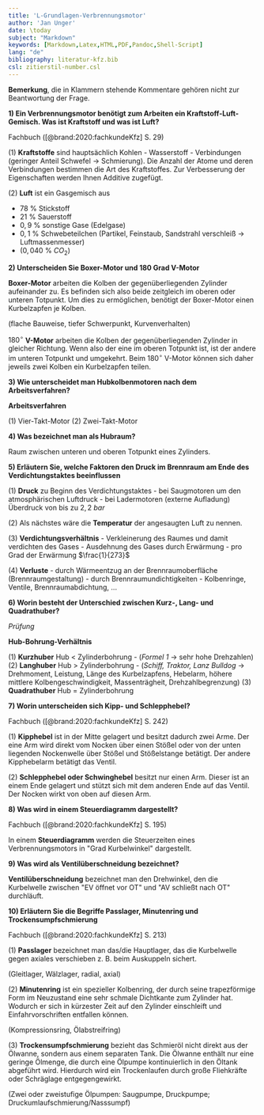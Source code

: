 ```yaml
---
title: 'L-Grundlagen-Verbrennungsmotor'
author: 'Jan Unger'
date: \today
subject: "Markdown"
keywords: [Markdown,Latex,HTML,PDF,Pandoc,Shell-Script]
lang: "de"
bibliography: literatur-kfz.bib 
csl: zitierstil-number.csl
---
```

<!-----------------------------+
Dozent: Marc Limburg
Thema:  Lösung - Grundlagen Verbrennungsmotor
Fachbuch ([@brand:2020:fachkundeKfz] S. 243)
Fachbuch ([@respondeck:2019:servicetechniker] S. 142)
Tabellenbuch ([@bell:2021:tabellenbuchKfz] S. 281)
FS ([@bell:2020:formelsammlung] S. 32 - 37)
#
## 
ju 15-5-22
+----------------------------------------------------->

**Bemerkung**, die in Klammern stehende Kommentare gehören nicht zur Beantwortung der Frage.

**1) Ein Verbrennungsmotor benötigt zum Arbeiten ein Kraftstoff-Luft-Gemisch. Was ist Kraftstoff und was ist Luft?**

Fachbuch ([@brand:2020:fachkundeKfz] S. 29)

(1) **Kraftstoffe** sind hauptsächlich Kohlen - Wasserstoff - Verbindungen (geringer Anteil Schwefel $\to$ Schmierung). Die Anzahl der Atome und deren Verbindungen bestimmen die Art des Kraftstoffes. Zur Verbesserung der Eigenschaften werden Ihnen Additive zugefügt.

(2) **Luft** ist ein Gasgemisch aus

- $78~\%$ Stickstoff
- $21~\%$ Sauerstoff
- $0,9~\%$ sonstige Gase (Edelgase)
- $0,1~\%$ Schwebeteilchen (Partikel, Feinstaub, Sandstrahl verschleiß $\to$ Luftmassenmesser) 
- ($0,040~\% ~ CO_2$) 

**2) Unterscheiden Sie Boxer-Motor und 180 Grad V-Motor**

**Boxer-Motor**  arbeiten die Kolben der gegenüberliegenden Zylinder aufeinander zu. Es befinden sich also beide zeitgleich im oberen oder unteren Totpunkt. Um dies zu ermöglichen, benötigt der Boxer-Motor einen Kurbelzapfen je Kolben.

(flache Bauweise, tiefer Schwerpunkt, Kurvenverhalten)

$180^\circ~$**V-Motor** arbeiten die Kolben der gegenüberliegenden Zylinder in gleicher Richtung. Wenn also der eine im oberen Totpunkt ist, ist der andere im unteren Totpunkt und umgekehrt. Beim $180^\circ~$V-Motor können sich daher jeweils zwei Kolben ein Kurbelzapfen teilen.

**3) Wie unterscheidet man Hubkolbenmotoren nach dem Arbeitsverfahren?**

**Arbeitsverfahren**

(1) Vier-Takt-Motor
(2) Zwei-Takt-Motor 

**4) Was bezeichnet man als Hubraum?**

Raum zwischen unteren und oberen Totpunkt eines Zylinders.

**5) Erläutern Sie, welche Faktoren den Druck im Brennraum am Ende des Verdichtungstaktes beeinflussen**

(1) **Druck** zu Beginn des Verdichtungstaktes
    - bei Saugmotoren um den atmosphärischen Luftdruck 
    - bei Ladermotoren (externe Aufladung) Überdruck von bis zu $2,2~bar$

(2) Als nächstes wäre die **Temperatur** der angesaugten Luft zu nennen.

(3) **Verdichtungsverhältnis** 
    - Verkleinerung des Raumes und damit verdichten des Gases
    - Ausdehnung des Gases durch Erwärmung 
        - pro Grad der Erwärmung $\frac{1}{273}$

(4) **Verluste** 
    - durch Wärmeentzug an der Brennraumoberfläche (Brennraumgestaltung)
    - durch Brennraumundichtigkeiten
        - Kolbenringe, Ventile, Brennraumabdichtung, ...


**6) Worin besteht der Unterschied zwischen Kurz-, Lang- und Quadrathuber?**

*Prüfung*

**Hub-Bohrung-Verhältnis**

(1) **Kurzhuber** Hub $<$ Zylinderbohrung
    - (*Formel 1* $\to$ sehr hohe Drehzahlen)
(2) **Langhuber** Hub $>$ Zylinderbohrung
    - (*Schiff, Traktor, Lanz Bulldog* $\to$ Drehmoment, Leistung, Länge des Kurbelzapfens, Hebelarm, höhere mittlere Kolbengeschwindigkeit, Massenträgheit, Drehzahlbegrenzung)
(3) **Quadrathuber** Hub $=$ Zylinderbohrung

**7) Worin unterscheiden sich Kipp- und Schlepphebel?**

Fachbuch ([@brand:2020:fachkundeKfz] S. 242)

(1) **Kipphebel** ist in der Mitte gelagert und besitzt dadurch zwei Arme. Der eine Arm wird direkt vom Nocken über einen Stößel oder von der unten liegenden Nockenwelle über Stößel und Stößelstange betätigt. Der andere Kipphebelarm betätigt das Ventil.

(2) **Schlepphebel oder Schwinghebel** besitzt nur einen Arm. Dieser ist an einem Ende gelagert und stützt sich mit dem anderen Ende auf das Ventil. Der Nocken wirkt von oben auf diesen Arm.

**8) Was wird in einem Steuerdiagramm dargestellt?**

Fachbuch ([@brand:2020:fachkundeKfz] S. 195)

In einem **Steuerdiagramm** werden die Steuerzeiten eines Verbrennungsmotors in "Grad Kurbelwinkel" dargestellt.

**9) Was wird als Ventilüberschneidung bezeichnet?**

**Ventilüberschneidung** bezeichnet man den Drehwinkel, den die Kurbelwelle zwischen "EV öffnet vor OT" und "AV schließt nach OT" durchläuft.


**10) Erläutern Sie die Begriffe Passlager, Minutenring und Trockensumpfschmierung**

Fachbuch ([@brand:2020:fachkundeKfz] S. 213)

(1) **Passlager**  bezeichnet man das/die Hauptlager, das die Kurbelwelle gegen axiales verschieben z. B. beim Auskuppeln sichert.

(Gleitlager, Wälzlager, radial, axial)

(2) **Minutenring** ist ein spezieller Kolbenring, der durch seine trapezförmige Form im Neuzustand eine sehr schmale Dichtkante zum Zylinder hat. Wodurch er sich in kürzester Zeit auf den Zylinder einschleift und Einfahrvorschriften entfallen können.

(Kompressionsring, Ölabstreifring)

(3) **Trockensumpfschmierung** bezieht das Schmieröl nicht direkt aus der Ölwanne, sondern aus einem separaten Tank. Die Ölwanne enthält nur eine geringe Ölmenge, die durch eine Ölpumpe kontinuierlich in den Öltank abgeführt wird. Hierdurch wird ein Trockenlaufen durch große Fliehkräfte oder Schräglage entgegengewirkt. 

(Zwei oder zweistufige Ölpumpen: Saugpumpe, Druckpumpe; Druckumlaufschmierung/Nasssumpf)